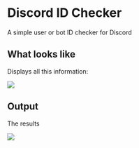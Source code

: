 # Discord ID Checker

A simple user or bot ID checker for Discord

## What looks like

Displays all this information:

<p align="left"><img src="https://media.discordapp.net/attachments/946392863372095532/951495868635295834/unknown.png"</p>

## Output

The results

<p align="left"><img src="https://media.discordapp.net/attachments/946392863372095532/951496275654746132/unknown.png"</p>
